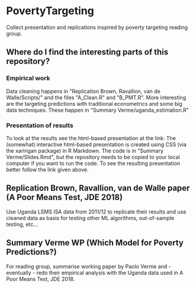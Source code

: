 # PovertyTargeting
Collect presentation and replications inspired by poverty targeting reading group.

## Where do I find the interesting parts of this repository?
### Empirical work
Data cleaning happens in "Replication Brown, Ravallion, van de Walle/Scripts/" and the files "A_Clean.R" and "B_PMT.R".
More interesting are the targeting predictions with traditional econometrics and some big data techniques. These happen in "Summary Verme/uganda_estimation.R"

### Presentation of results
To look at the results see the html-based presentation at the link: 
The (somewhat) interactive html-based presentation is created using CSS (via the xaringan package) in R Markdown. The code is in "Summary Verme/Slides.Rmd", but the repository needs to be copied to your local computer if you want to run the code. To see the resulting presentation better follow the link given above. 

## Replication Brown, Ravallion, van de Walle paper (A Poor Means Test, JDE 2018)
Use Uganda LSMS ISA data from 2011/12 to replicate their results and use cleaned data as basis for testing other ML algorithms, out-of-sample testing, etc...

## Summary Verme WP (Which Model for Poverty Predictions?)
For reading group, summarise working paper by Paolo Verme and - eventually - redo their empirical analysis with the Uganda data used in A Poor Means Test, JDE 2018.
